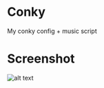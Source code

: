 # Conky
My conky config + music script

# Screenshot
![alt text](http://cs7064.vk.me/c622025/v622025535/18b3d/--KWYn7GTcY.jpg)